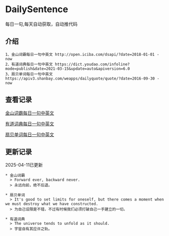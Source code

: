 # DailySentence

每日一句,每天自动获取，自动推代码

## 介绍

```
1、金山词霸每日一句中英文 http://open.iciba.com/dsapi/?date=2018-01-01 - now
2、有道词典每日一句中英文 https://dict.youdao.com/infoline?mode=publish&date=2021-03-15&update=auto&apiversion=6.0
3、扇贝单词每日一句中英文 https://apiv3.shanbay.com/weapps/dailyquote/quote/?date=2016-09-30 - now
```

## 查看记录

[金山词霸每日一句中英文](./data/iciba/)

[有道词典每日一句中英文](./data/youdao/)

[扇贝单词每日一句中英文](./data/shanbay/)

## 更新记录
2025-04-11已更新 
```
* 金山词霸
  > Forward ever, backward never.
  > 永远向前，绝不后退。

* 扇贝单词
  > It's good to set limits for oneself, but there comes a moment when we must destroy what we have constructed.
  > 为自己设限是不错，不过有时候我们必须打破自己一手建立的一切。

* 有道词典
  > The universe tends to unfold as it should.
  > 宇宙自有其应许之轨。

```
